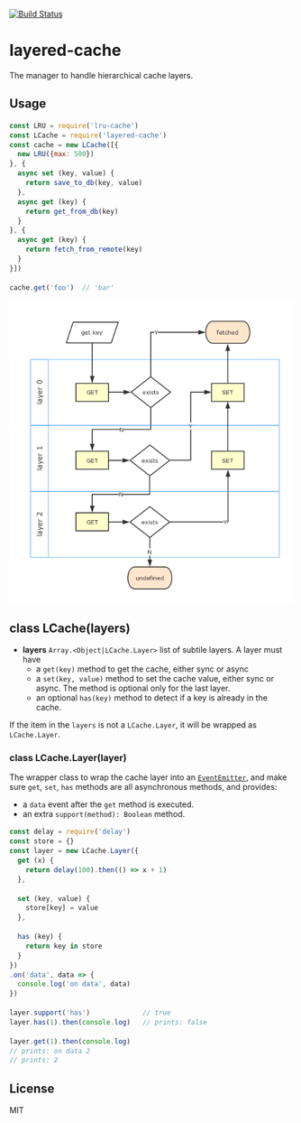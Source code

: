 [![Build Status](https://travis-ci.org/kaelzhang/node-layered-cache.svg?branch=master)](https://travis-ci.org/kaelzhang/node-layered-cache)
<!-- optional appveyor tst
[![Windows Build Status](https://ci.appveyor.com/api/projects/status/github/kaelzhang/node-layered-cache?branch=master&svg=true)](https://ci.appveyor.com/project/kaelzhang/node-layered-cache)
-->
<!-- optional npm version
[![NPM version](https://badge.fury.io/js/layered-cache.svg)](http://badge.fury.io/js/layered-cache)
-->
<!-- optional npm downloads
[![npm module downloads per month](http://img.shields.io/npm/dm/layered-cache.svg)](https://www.npmjs.org/package/layered-cache)
-->
<!-- optional dependency status
[![Dependency Status](https://david-dm.org/kaelzhang/node-layered-cache.svg)](https://david-dm.org/kaelzhang/node-layered-cache)
-->

# layered-cache

The manager to handle hierarchical cache layers.

## Usage

```js
const LRU = require('lru-cache')
const LCache = require('layered-cache')
const cache = new LCache([{
  new LRU({max: 500})
}, {
  async set (key, value) {
    return save_to_db(key, value)
  },
  async get (key) {
    return get_from_db(key)
  }
}, {
  async get (key) {
    return fetch_from_remote(key)
  }
}])

cache.get('foo')  // 'bar'
```

![flow](flow.png)

## class LCache(layers)

- **layers** `Array.<Object|LCache.Layer>` list of subtile layers. A layer must have
  - a `get(key)` method to get the cache, either sync or async
  - a `set(key, value)` method to set the cache value, either sync or async. The method is optional only for the last layer.
  - an optional `has(key)` method to detect if a key is already in the cache.

If the item in the `layers` is not a `LCache.Layer`, it will be wrapped as `LCache.Layer`.

### class LCache.Layer(layer)

The wrapper class to wrap the cache layer into an [`EventEmitter`](https://nodejs.org/dist/latest-v7.x/docs/api/events.html#events_class_eventemitter), and make sure `get`, `set`, `has` methods are all asynchronous methods, and provides:

- a `data` event after the `get` method is executed.
- an extra `support(method): Boolean` method.

```js
const delay = require('delay')
const store = {}
const layer = new LCache.Layer({
  get (x) {
    return delay(100).then(() => x + 1)
  },

  set (key, value) {
    store[key] = value
  },

  has (key) {
    return key in store
  }
})
.on('data', data => {
  console.log('on data', data)
})

layer.support('has')             // true
layer.has(1).then(console.log)   // prints: false

layer.get(1).then(console.log)
// prints: on data 2
// prints: 2
```

## License

MIT
